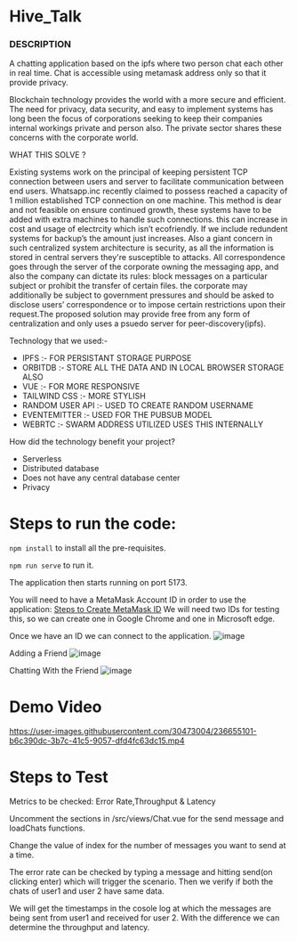 # Hive_Talk
### DESCRIPTION 
A chatting application based on the ipfs where two person chat each other in real time. Chat is accessible using metamask address only so that it provide privacy.
         
 Blockchain technology provides the world with a more secure and efficient. The need for privacy, data security, and easy to implement systems has long been the focus of corporations seeking to keep their companies internal workings private and person also. The private sector shares these concerns with the corporate world.
 
WHAT THIS SOLVE ?

Existing systems work on the principal of keeping persistent TCP connection between users and server to facilitate communication between end users. Whatsapp.inc recently claimed to possess reached a capacity of 1 million established TCP connection on one machine. This method is dear and not feasible on ensure continued growth, these systems have to be added with extra machines to handle such connections. this can increase in cost and usage of electrcity which isn’t ecofriendly. If we include redundent systems for backup’s the amount just increases. Also a giant concern in such centralized system architecture is security, as all the information is stored in central servers they're susceptible to attacks. All correspondence goes through the server of the corporate owning the messaging app, and also the company can dictate its rules: block messages on a particular subject or prohibit the transfer of certain files. the corporate may additionally be subject to government pressures and should be asked to disclose users’ correspondence or to impose certain restrictions upon their request.The proposed solution may provide free from any form of centralization and only uses a psuedo server for peer-discovery(ipfs).

Technology that we used:-
* IPFS :- FOR PERSISTANT STORAGE PURPOSE
* ORBITDB :- STORE ALL THE DATA AND IN LOCAL BROWSER STORAGE ALSO
* VUE :-  FOR MORE RESPONSIVE
* TAILWIND CSS :- MORE STYLISH
* RANDOM USER API :- USED TO CREATE RANDOM USERNAME
* EVENTEMITTER :- USED FOR THE PUBSUB MODEL
* WEBRTC :- SWARM ADDRESS UTILIZED USES THIS INTERNALLY

How did the technology benefit your project?
* Serverless 
* Distributed database 
* Does not have any central database center
* Privacy

# Steps to run the code:

`npm install` to install all the pre-requisites.

`npm run serve` to run it.

The application then starts running on port 5173.

You will need to have a MetaMask Account ID in order to use the application:
<a href="https://medium.com/publicaio/how-to-create-a-metamask-account-e6d0ef156176">Steps to Create MetaMask ID</a>
We will need two IDs for testing this, so we can create one in Google Chrome and one in Microsoft edge.

Once we have an ID we can connect to the application.
![image](https://user-images.githubusercontent.com/30473004/236649132-8d78b3ad-e029-4075-aa10-c3a96452cbd9.png)

Adding a Friend
![image](https://user-images.githubusercontent.com/30473004/236649237-7c07fba0-421f-4863-b8a5-1ec56f43b6f7.png)

Chatting With the Friend
![image](https://user-images.githubusercontent.com/30473004/236649326-cefaa57e-e302-440a-b0bf-741233e6a5b1.png)

# Demo Video

https://user-images.githubusercontent.com/30473004/236655101-b6c390dc-3b7c-41c5-9057-dfd4fc63dc15.mp4

# Steps to Test

Metrics to be checked: Error Rate,Throughput & Latency

Uncomment the sections in /src/views/Chat.vue for the send message and loadChats functions.

Change the value of index for the number of messages you want to send at a time.

The error rate can be checked by typing a message and hitting send(on clicking enter) which will trigger the scenario.
Then we verify if both the chats of user1 and user 2 have same data.

We will get the timestamps in the cosole log at which the messages are being sent from user1 and received for user 2.
With the difference we can determine the throughput and latency.
